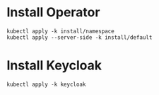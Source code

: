 
# Install Operator

```
kubectl apply -k install/namespace
kubectl apply --server-side -k install/default
```

# Install Keycloak

```
kubectl apply -k keycloak
```
